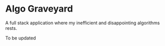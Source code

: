 # Algo Graveyard
A full stack application where my inefficient and disappointing algorithms rests.

To be updated
